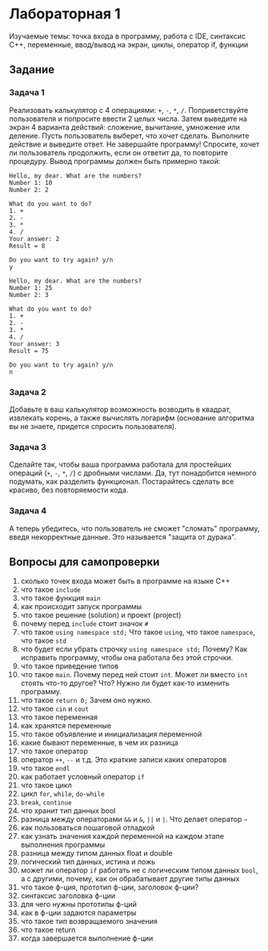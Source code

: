 # Лабораторная 1
Изучаемые темы: точка входа в программу, работа с IDE, синтаксис С++, переменные, ввод/вывод на экран, циклы, оператор if, функции

## Задание
### Задача 1
Реализовать калькулятор с 4 операциями: `+`, `-`, `*`, `/`. Поприветствуйте пользователя и попросите ввести 2 целых числа. Затем выведите на экран 4 варианта действий: сложение, вычитание, умножение или деление. Пусть пользователь выберет, что хочет сделать. Выполните действие и выведите ответ. Не завершайте программу! Спросите, хочет ли пользователь продолжить, если он ответит да, то повторите процедуру. Вывод программы должен быть примерно такой:
```
Hello, my dear. What are the numbers?
Number 1: 10
Number 2: 2

What do you want to do?
1. +
2. -
3. *
4. /
Your answer: 2
Result = 8

Do you want to try again? y/n
y

Hello, my dear. What are the numbers?
Number 1: 25
Number 2: 3

What do you want to do?
1. +
2. -
3. *
4. /
Your answer: 3
Result = 75

Do you want to try again? y/n
n
```
### Задача 2
Добавьте в ваш калькулятор возможность возводить в квадрат, извлекать корень, а также вычислять логарифм (основание алгоритма вы не знаете, придется спросить пользователя).
### Задача 3
Сделайте так, чтобы ваша программа работала для простейших операций (`+`, `-`, `*`, `/`) с дробными числами. Да, тут понадобится немного подумать, как разделить функционал. Постарайтесь сделать все красиво, без повторяемости кода.
### Задача 4
А теперь убедитесь, что пользователь не сможет "сломать" программу, введя некорректные данные. Это называется "защита от дурака".

## Вопросы для самопроверки
1. сколько точек входа может быть в программе на языке С++
1. что такое `include`
1. что такое функция `main`
1. как происходит запуск программы
1. что такое решение (solution) и проект (project)
1. почему перед `include` стоит значок `#`
1. что такое `using namespace std;` Что такое `using`, что такое `namespace`, что такое `std`
1. что будет если убрать строчку `using namespace std;` Почему? Как исправить программу, чтобы она работала без этой строчки.
1. что такое приведение типов
1. что такое `main`. Почему перед ней стоит `int`. Может ли вместо `int` стоять что-то другое? Что? Нужно ли будет как-то изменить программу.
1. что такое `return 0;` Зачем оно нужно.
1. что такое `cin` и `cout`
1. что такое переменная
1. как хранятся переменные
1. что такое объявление и инициализация переменной
1. какие бывают переменные, в чем их разница
1. что такое оператор
1. оператор `++`, `--` и т.д. Это краткие записи каких операторов
1. что такое `endl`
1. как работает условный оператор `if`
1. что такое цикл
1. цикл `for`, `while`, `do-while`
1. `break`, `continue`
1. что хранит тип данных bool
1. разница между операторами `&&` и `&`, `||` и `|`. Что делает оператор `~`
1. как пользоваться пошаговой отладкой
1. как узнать значения каждой переменной на каждом этапе выполнения программы
1. разница между типом данных float и double
1. логический тип данных, истина и ложь
1. может ли оператор `if` работать не с логическим типом данных `bool`, а с другими, почему, как он обрабатывает другие типы данных
1. что такое ф-ция, прототип ф-ции, заголовок ф-ции?
1. синтаксис заголовка ф-ции
1. для чего нужны прототипы ф-ций
1. как в ф-ции задаются параметры
1. что такое тип возвращаемого значения
1. что такое return
1. когда завершается выполнение ф-ции